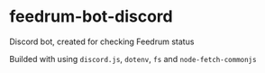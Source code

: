 # feedrum-bot-discord
Discord bot, created for checking Feedrum status

Builded with using `discord.js`, `dotenv`, `fs` and `node-fetch-commonjs`
